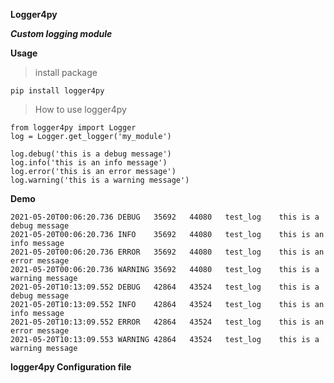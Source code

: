 **Logger4py**  

**_Custom logging module_**  

**Usage**  

> install package 

`pip install logger4py `  

> How to use logger4py  

```
from logger4py import Logger  
log = Logger.get_logger('my_module')  

log.debug('this is a debug message')  
log.info('this is an info message')  
log.error('this is an error message')  
log.warning('this is a warning message')
```


**Demo**    

```
2021-05-20T00:06:20.736	DEBUG	35692	44080	test_log	this is a debug message      
2021-05-20T00:06:20.736	INFO	35692	44080	test_log	this is an info message    
2021-05-20T00:06:20.736	ERROR	35692	44080	test_log	this is an error message    
2021-05-20T00:06:20.736	WARNING	35692	44080	test_log	this is a warning message    
2021-05-20T10:13:09.552	DEBUG	42864	43524	test_log	this is a debug message    
2021-05-20T10:13:09.552	INFO	42864	43524	test_log	this is an info message    
2021-05-20T10:13:09.552	ERROR	42864	43524	test_log	this is an error message    
2021-05-20T10:13:09.553	WARNING	42864	43524	test_log	this is a warning message
```
  

**logger4py Configuration file**  
 



